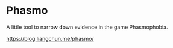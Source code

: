 # Phasmo

A little tool to narrow down evidence in the game Phasmophobia.

https://blog.liangchun.me/phasmo/
